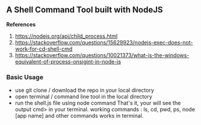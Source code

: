 ## A Shell Command Tool built with NodeJS
**References**
1. https://nodejs.org/api/child_process.html
2. https://stackoverflow.com/questions/15629923/nodejs-exec-does-not-work-for-cd-shell-cmd
3. https://stackoverflow.com/questions/10021373/what-is-the-windows-equivalent-of-process-onsigint-in-node-js

### Basic Usage
- use git clone / download the repo in your local directory
- open terminal / command line tool in the local directory
- run the shell.js file using node command
That's it, your will see the output cmd> in your terminal. 
working commands : ls, cd, pwd, ps, node [app name] and other commands works in terminal.